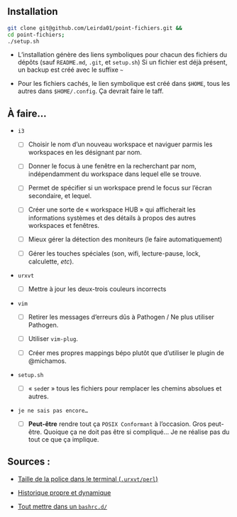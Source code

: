 ## Installation

  ```bash
  git clone git@github.com/Leirda01/point-fichiers.git &&
  cd point-fichiers;
  ./setup.sh
  ```

* L’installation génère des liens symboliques pour chacun des fichiers du dépôts
  (sauf `README.md`, `.git`, et `setup.sh`) Si un fichier est déjà présent, un
  backup est créé avec le suffixe `~`

* Pour les fichiers cachés, le lien symbolique est créé dans `$HOME`, tous les
  autres dans `$HOME/.config`. Ça devrait faire le taff.

## À faire…

* `i3`

  - [ ] Choisir le nom d’un nouveau workspace et naviguer parmis les workspaces
    en les désignant par nom.

  - [ ] Donner le focus à une fenêtre en la recherchant par nom, indépendamment
    du workspace dans lequel elle se trouve.

  - [ ] Permet de spécifier si un workspace prend le focus sur l’écran
    secondaire, et lequel.

  - [ ] Créer une sorte de « workspace HUB » qui afficherait les informations
    systèmes et des détails à propos des autres workspaces et fenêtres.

  - [ ] Mieux gérer la détection des moniteurs (le faire automatiquement)

  - [ ] Gérer les touches spéciales (son, wifi, lecture-pause, lock, calculette,
    _etc_).

* `urxvt`

  - [ ] Mettre à jour les deux-trois couleurs incorrects
  
* `vim`

  - [ ] Retirer les messages d’erreurs dûs à Pathogen / Ne plus utiliser
    Pathogen.

  - [ ] Utiliser `vim-plug`.

  - [ ] Créer mes propres mappings bépo plutôt que d’utiliser le plugin de
    @michamos.

* `setup.sh`

  - [ ] « `sed`er » tous les fichiers pour remplacer les chemins absolues et
    autres.

* `je ne sais pas encore…`

  - [ ] __Peut-être__ rendre tout ça `POSIX Conformant` à l’occasion. Gros
    peut-être. Quoique ça ne doit pas être si compliqué… Je ne réalise pas du
    tout ce que ça implique.

## Sources :

* [Taille de la police dans le terminal (`.urxvt/perl`)](https://artisan.karma-lab.net/modifier-taille-polices-durxvt)

* [Historique propre et dynamique](https://unix.stackexchange.com/questions/18212/bash-history-ignoredups-and-erasedups-setting-conflict-with-common-history/18443#18443)

* [Tout mettre dans un `bashrc.d/`](https://github.com/yaf/dotfiles)
